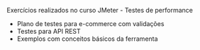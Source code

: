 Exercícios realizados no curso JMeter - Testes de performance
- Plano de testes para e-commerce com validações
- Testes para API REST
- Exemplos com conceitos básicos da ferramenta
